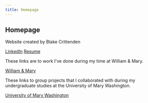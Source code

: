 ```yaml
---
title: Homepage
---
```


## Homepage
Website created by Blake Crittenden

[LinkedIn](https://www.linkedin.com/in/blake-crittenden/)
[Resume](/resume.md)

These links are to work I've done during my time at William & Mary.

[William & Mary](/William_Mary/index.md)

These links to group projects that I collaborated with during my undergraduate studies at the University of Mary Washington.

[University of Mary Washington](/UMW/index.md)
